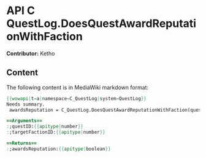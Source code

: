 # API C QuestLog.DoesQuestAwardReputationWithFaction

**Contributor:** Ketho

## Content

The following content is in MediaWiki markdown format:

```mediawiki
{{wowapi|t=a|namespace=C_QuestLog|system=QuestLog}}
Needs summary.
 awardsReputation = C_QuestLog.DoesQuestAwardReputationWithFaction(questID, targetFactionID)

==Arguments==
:;questID:{{apitype|number}}
:;targetFactionID:{{apitype|number}}

==Returns==
:;awardsReputation:{{apitype|boolean}}
```